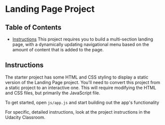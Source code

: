 # Landing Page Project

## Table of Contents

* [Instructions](#instructions)
This project requires you to build a multi-section landing page, with a dynamically updating navigational menu based on the amount of content that is added to the page.

## Instructions

The starter project has some HTML and CSS styling to display a static version of the Landing Page project. You'll need to convert this project from a static project to an interactive one. This will require modifying the HTML and CSS files, but primarily the JavaScript file.

To get started, open `js/app.js` and start building out the app's functionality

For specific, detailed instructions, look at the project instructions in the Udacity Classroom.
